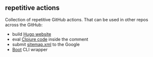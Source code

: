 ## repetitive actions

Collection of repetitive GitHub actions.
That can be used in other repos across the GitHub:

 - build [Hugo website](./hugo/README.md)
 - eval [Clojure code](./clojure/README.md) inside the comment
 - submit [sitemap.xml](./submit-sitemap.md) to the Google
 - [Boot](./boot.md) CLI wrapper